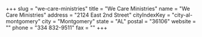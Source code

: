 +++
slug = "we-care-ministries"
title = "We Care Ministries"
name = "We Care Ministries"
address = "2124 East 2nd Street"
cityIndexKey = "city-al-montgomery"
city = "Montgomery"
state = "AL"
postal = "36106"
website = ""
phone = "334 832-9511"
fax = ""
+++
